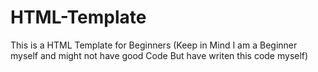 # HTML-Template
This is a HTML Template for Beginners (Keep in Mind I am a Beginner myself and might not have good Code But have writen this code myself)
